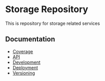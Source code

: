 <!--INTEL CONFIDENTIAL-->
<!--Copyright (C) 2023 Intel Corporation-->
# Storage Repository
This is repository for storage related services

## Documentation
- [Coverage](https://fantastic-bassoon-22kj24q.pages.github.io/coverage/)
- [API](https://fantastic-bassoon-22kj24q.pages.github.io/api/)
- [Development](docs/development.md)
- [Deployment](docs/deployment.md)
- [Versioning](docs/versioning.md)
